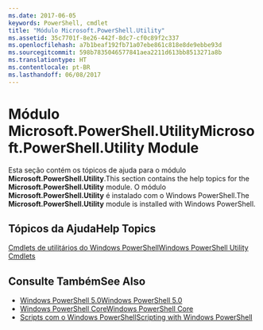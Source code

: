 ```yaml
---
ms.date: 2017-06-05
keywords: PowerShell, cmdlet
title: "Módulo Microsoft.PowerShell.Utility"
ms.assetid: 35c7701f-8e26-442f-8dc7-cf0c89f2c337
ms.openlocfilehash: a7b1beaf192fb71a07ebe861c818e8de9ebbe93d
ms.sourcegitcommit: 598b7835046577841aea2211d613bb8513271a8b
ms.translationtype: HT
ms.contentlocale: pt-BR
ms.lasthandoff: 06/08/2017
---
```

# <a name="microsoftpowershellutility-module"></a><span data-ttu-id="ba65f-103">Módulo Microsoft.PowerShell.Utility</span><span class="sxs-lookup"><span data-stu-id="ba65f-103">Microsoft.PowerShell.Utility Module</span></span>
<span data-ttu-id="ba65f-104">Esta seção contém os tópicos de ajuda para o módulo **Microsoft.PowerShell.Utility**.</span><span class="sxs-lookup"><span data-stu-id="ba65f-104">This section contains the help topics for the **Microsoft.PowerShell.Utility** module.</span></span> <span data-ttu-id="ba65f-105">O módulo **Microsoft.PowerShell.Utility** é instalado com o Windows PowerShell.</span><span class="sxs-lookup"><span data-stu-id="ba65f-105">The **Microsoft.PowerShell.Utility** module is installed with Windows PowerShell.</span></span>

## <a name="help-topics"></a><span data-ttu-id="ba65f-106">Tópicos da Ajuda</span><span class="sxs-lookup"><span data-stu-id="ba65f-106">Help Topics</span></span>
[<span data-ttu-id="ba65f-107">Cmdlets de utilitários do Windows PowerShell</span><span class="sxs-lookup"><span data-stu-id="ba65f-107">Windows PowerShell Utility Cmdlets</span></span>](http://go.microsoft.com/fwlink/?LinkID=245861)

## <a name="see-also"></a><span data-ttu-id="ba65f-108">Consulte Também</span><span class="sxs-lookup"><span data-stu-id="ba65f-108">See Also</span></span>
- [<span data-ttu-id="ba65f-109">Windows PowerShell 5.0</span><span class="sxs-lookup"><span data-stu-id="ba65f-109">Windows PowerShell 5.0</span></span>](Windows-PowerShell-5.0.md)
- [<span data-ttu-id="ba65f-110">Windows PowerShell Core</span><span class="sxs-lookup"><span data-stu-id="ba65f-110">Windows PowerShell Core</span></span>](https://technet.microsoft.com/en-us/library/4b75f1e4-f327-48f3-92ab-bf5435094d41)
- [<span data-ttu-id="ba65f-111">Scripts com o Windows PowerShell</span><span class="sxs-lookup"><span data-stu-id="ba65f-111">Scripting with Windows PowerShell</span></span>](../../getting-started/fundamental/Scripting-with-Windows-PowerShell.md)

